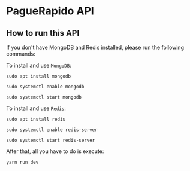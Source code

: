 # PagueRapido API

## How to run this API

If you don't have MongoDB and Redis installed, please run the following commands:

To install and use `MongoDB`:


`sudo apt install mongodb`

`sudo systemctl enable mongodb`

`sudo systemctl start mongodb`


To install and use `Redis`:


`sudo apt install redis`

`sudo systemctl enable redis-server`

`sudo systemctl start redis-server`


After that, all you have to do is execute:


`yarn run dev`
